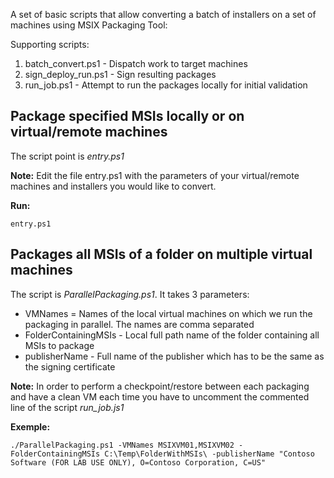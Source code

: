 A set of basic scripts that allow converting a batch of installers on a set of machines using MSIX Packaging Tool:

Supporting scripts:
1. batch_convert.ps1 - Dispatch work to target machines
2. sign_deploy_run.ps1 - Sign resulting packages
3. run_job.ps1 - Attempt to run the packages locally for initial validation

## Package specified MSIs locally or on virtual/remote machines
The script point is *entry.ps1*

**Note:** Edit the file entry.ps1 with the parameters of your virtual/remote machines and installers you would like to convert.

**Run:**

`entry.ps1`


## Packages all MSIs of a folder on multiple virtual machines
The script is *ParallelPackaging.ps1*. It takes 3 parameters:
- VMNames = Names of the local virtual machines on which we run the packaging in parallel. The names are comma separated
- FolderContainingMSIs - Local full path name of the folder containing all MSIs to package
- publisherName - Full name of the publisher which has to be the same as the signing certificate

**Note:** In order to perform a checkpoint/restore between each packaging and have a clean VM each time you have to uncomment the commented line of the script *run_job.js1*

**Exemple:** 

`./ParallelPackaging.ps1 -VMNames MSIXVM01,MSIXVM02 -FolderContainingMSIs C:\Temp\FolderWithMSIs\ -publisherName "Contoso Software (FOR LAB USE ONLY), O=Contoso Corporation, C=US"`
